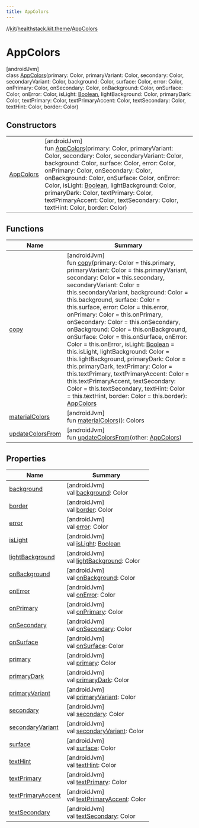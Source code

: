 ```yaml
---
title: AppColors
---
```

//[kit](../../../index.html)/[healthstack.kit.theme](../index.html)/[AppColors](index.html)



# AppColors



[androidJvm]\
class [AppColors](index.html)(primary: Color, primaryVariant: Color, secondary: Color, secondaryVariant: Color, background: Color, surface: Color, error: Color, onPrimary: Color, onSecondary: Color, onBackground: Color, onSurface: Color, onError: Color, isLight: [Boolean](https://kotlinlang.org/api/latest/jvm/stdlib/kotlin/-boolean/index.html), lightBackground: Color, primaryDark: Color, textPrimary: Color, textPrimaryAccent: Color, textSecondary: Color, textHint: Color, border: Color)



## Constructors


| | |
|---|---|
| [AppColors](-app-colors.html) | [androidJvm]<br>fun [AppColors](-app-colors.html)(primary: Color, primaryVariant: Color, secondary: Color, secondaryVariant: Color, background: Color, surface: Color, error: Color, onPrimary: Color, onSecondary: Color, onBackground: Color, onSurface: Color, onError: Color, isLight: [Boolean](https://kotlinlang.org/api/latest/jvm/stdlib/kotlin/-boolean/index.html), lightBackground: Color, primaryDark: Color, textPrimary: Color, textPrimaryAccent: Color, textSecondary: Color, textHint: Color, border: Color) |


## Functions


| Name | Summary |
|---|---|
| [copy](copy.html) | [androidJvm]<br>fun [copy](copy.html)(primary: Color = this.primary, primaryVariant: Color = this.primaryVariant, secondary: Color = this.secondary, secondaryVariant: Color = this.secondaryVariant, background: Color = this.background, surface: Color = this.surface, error: Color = this.error, onPrimary: Color = this.onPrimary, onSecondary: Color = this.onSecondary, onBackground: Color = this.onBackground, onSurface: Color = this.onSurface, onError: Color = this.onError, isLight: [Boolean](https://kotlinlang.org/api/latest/jvm/stdlib/kotlin/-boolean/index.html) = this.isLight, lightBackground: Color = this.lightBackground, primaryDark: Color = this.primaryDark, textPrimary: Color = this.textPrimary, textPrimaryAccent: Color = this.textPrimaryAccent, textSecondary: Color = this.textSecondary, textHint: Color = this.textHint, border: Color = this.border): [AppColors](index.html) |
| [materialColors](material-colors.html) | [androidJvm]<br>fun [materialColors](material-colors.html)(): Colors |
| [updateColorsFrom](update-colors-from.html) | [androidJvm]<br>fun [updateColorsFrom](update-colors-from.html)(other: [AppColors](index.html)) |


## Properties


| Name | Summary |
|---|---|
| [background](background.html) | [androidJvm]<br>val [background](background.html): Color |
| [border](border.html) | [androidJvm]<br>val [border](border.html): Color |
| [error](error.html) | [androidJvm]<br>val [error](error.html): Color |
| [isLight](is-light.html) | [androidJvm]<br>val [isLight](is-light.html): [Boolean](https://kotlinlang.org/api/latest/jvm/stdlib/kotlin/-boolean/index.html) |
| [lightBackground](light-background.html) | [androidJvm]<br>val [lightBackground](light-background.html): Color |
| [onBackground](on-background.html) | [androidJvm]<br>val [onBackground](on-background.html): Color |
| [onError](on-error.html) | [androidJvm]<br>val [onError](on-error.html): Color |
| [onPrimary](on-primary.html) | [androidJvm]<br>val [onPrimary](on-primary.html): Color |
| [onSecondary](on-secondary.html) | [androidJvm]<br>val [onSecondary](on-secondary.html): Color |
| [onSurface](on-surface.html) | [androidJvm]<br>val [onSurface](on-surface.html): Color |
| [primary](primary.html) | [androidJvm]<br>val [primary](primary.html): Color |
| [primaryDark](primary-dark.html) | [androidJvm]<br>val [primaryDark](primary-dark.html): Color |
| [primaryVariant](primary-variant.html) | [androidJvm]<br>val [primaryVariant](primary-variant.html): Color |
| [secondary](secondary.html) | [androidJvm]<br>val [secondary](secondary.html): Color |
| [secondaryVariant](secondary-variant.html) | [androidJvm]<br>val [secondaryVariant](secondary-variant.html): Color |
| [surface](surface.html) | [androidJvm]<br>val [surface](surface.html): Color |
| [textHint](text-hint.html) | [androidJvm]<br>val [textHint](text-hint.html): Color |
| [textPrimary](text-primary.html) | [androidJvm]<br>val [textPrimary](text-primary.html): Color |
| [textPrimaryAccent](text-primary-accent.html) | [androidJvm]<br>val [textPrimaryAccent](text-primary-accent.html): Color |
| [textSecondary](text-secondary.html) | [androidJvm]<br>val [textSecondary](text-secondary.html): Color |

